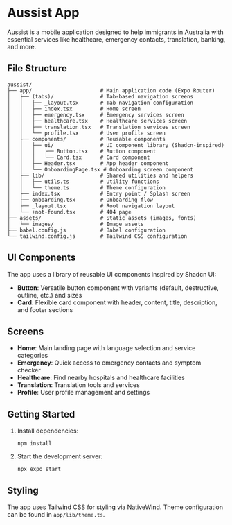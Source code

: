 # Aussist App

Aussist is a mobile application designed to help immigrants in Australia with essential services like healthcare, emergency contacts, translation, banking, and more.

## File Structure

```
aussist/
├── app/                      # Main application code (Expo Router)
│   ├── (tabs)/               # Tab-based navigation screens
│   │   ├── _layout.tsx       # Tab navigation configuration
│   │   ├── index.tsx         # Home screen
│   │   ├── emergency.tsx     # Emergency services screen
│   │   ├── healthcare.tsx    # Healthcare services screen
│   │   ├── translation.tsx   # Translation services screen
│   │   └── profile.tsx       # User profile screen
│   ├── components/           # Reusable components
│   │   ├── ui/               # UI component library (Shadcn-inspired)
│   │   │   ├── Button.tsx    # Button component
│   │   │   └── Card.tsx      # Card component
│   │   ├── Header.tsx        # App header component
│   │   └── OnboardingPage.tsx # Onboarding screen component
│   ├── lib/                  # Shared utilities and helpers
│   │   ├── utils.ts          # Utility functions
│   │   └── theme.ts          # Theme configuration
│   ├── index.tsx             # Entry point / Splash screen
│   ├── onboarding.tsx        # Onboarding flow
│   ├── _layout.tsx           # Root navigation layout
│   └── +not-found.tsx        # 404 page
├── assets/                   # Static assets (images, fonts)
│   └── images/               # Image assets
├── babel.config.js           # Babel configuration
└── tailwind.config.js        # Tailwind CSS configuration
```

## UI Components

The app uses a library of reusable UI components inspired by Shadcn UI:

- **Button**: Versatile button component with variants (default, destructive, outline, etc.) and sizes
- **Card**: Flexible card component with header, content, title, description, and footer sections

## Screens

- **Home**: Main landing page with language selection and service categories
- **Emergency**: Quick access to emergency contacts and symptom checker
- **Healthcare**: Find nearby hospitals and healthcare facilities
- **Translation**: Translation tools and services
- **Profile**: User profile management and settings

## Getting Started

1. Install dependencies:

   ```
   npm install
   ```

2. Start the development server:
   ```
   npx expo start
   ```

## Styling

The app uses Tailwind CSS for styling via NativeWind. Theme configuration can be found in `app/lib/theme.ts`.

